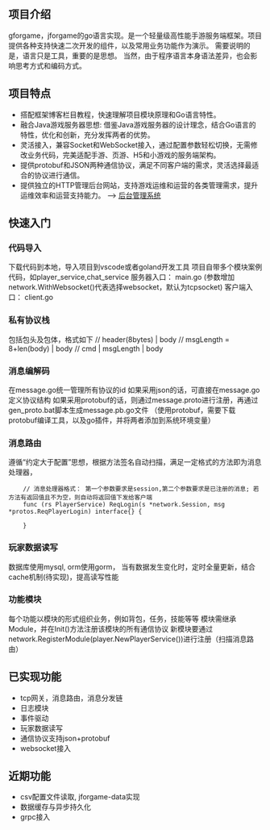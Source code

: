
## 项目介绍　　
gforgame，jforgame的go语言实现。是一个轻量级高性能手游服务端框架。项目提供各种支持快速二次开发的组件，以及常用业务功能作为演示。
需要说明的是，语言只是工具，重要的是思想。 当然，由于程序语言本身语法差异，也会影响思考方式和编码方式。 

## 项目特点
* 搭配框架博客栏目教程，快速理解项目模块原理和Go语言特性。
* 融合Java游戏服务器思想: 借鉴Java游戏服务器的设计理念，结合Go语言的特性，优化和创新，充分发挥两者的优势。
* 灵活接入，兼容Socket和WebSocket接入，通过配置参数轻松切换，无需修改业务代码，完美适配手游、页游、H5和小游戏的服务端架构。
* 提供protobuf和JSON两种通信协议，满足不同客户端的需求，灵活选择最适合的协议进行通信。
* 提供独立的HTTP管理后台网站，支持游戏运维和运营的各类管理需求，提升运维效率和运营支持能力。  --> [后台管理系统](https://github.com/kingston-csj/gamekeeper)  

## 快速入门
### 代码导入
下载代码到本地，导入项目到vscode或者goland开发工具
项目自带多个模块案例代码，如player_service,chat_service
服务器入口： main.go  (参数增加network.WithWebsocket()代表选择websocket，默认为tcpsocket)
客户端入口： client.go

### 私有协议栈
包括包头及包体，格式如下
//      header(8bytes)     | body
// msgLength = 8+len(body) | body
//  cmd | msgLength        | body

### 消息编解码
在message.go统一管理所有协议的id
如果采用json的话，可直接在message.go定义协议结构
如果采用protobuf的话，则通过message.proto进行注册，再通过gen_proto.bat脚本生成message.pb.go文件
（使用protobuf，需要下载protobuf编译工具，以及go插件，并将两者添加到系统环境变量）

### 消息路由
遵循“约定大于配置”思想，根据方法签名自动扫描，满足一定格式的方法即为消息处理器，
```golang
    // 消息处理器格式： 第一个参数要求是session,第二个参数要求是已注册的消息; 若方法有返回值且不为空，则自动将返回值下发给客户端
    func (rs PlayerService) ReqLogin(s *network.Session, msg *protos.ReqPlayerLogin) interface{} {
    
    }
```

### 玩家数据读写
数据库使用mysql, orm使用gorm，
当有数据发生变化时，定时全量更新，结合cache机制(待实现)，提高读写性能

### 功能模块
每个功能以模块的形式组织业务，例如背包，任务，技能等等
模块需继承Module，并在Init()方法注册该模块的所有通信协议
新模块要通过network.RegisterModule(player.NewPlayerService())进行注册（扫描消息路由）

## 已实现功能
* tcp网关，消息路由，消息分发链  
* 日志模块
* 事件驱动
* 玩家数据读写
* 通信协议支持json+protobuf
* websocket接入

## 近期功能
* csv配置文件读取, jforgame-data实现
* 数据缓存与异步持久化
* grpc接入
